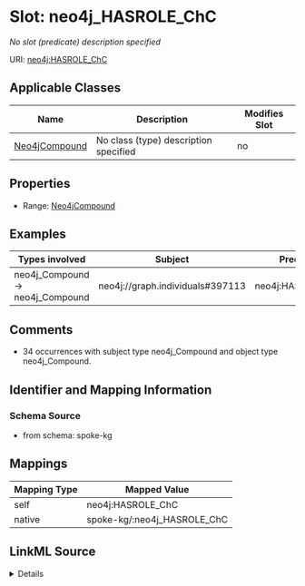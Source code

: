 

# Slot: neo4j_HASROLE_ChC


_No slot (predicate) description specified_





URI: [neo4j:HASROLE_ChC](neo4j://graph.schema#HASROLE_ChC)



<!-- no inheritance hierarchy -->





## Applicable Classes

| Name | Description | Modifies Slot |
| --- | --- | --- |
| [Neo4jCompound](../classes/Neo4jCompound.md) | No class (type) description specified |  no  |







## Properties

* Range: [Neo4jCompound](../classes/Neo4jCompound.md)






## Examples

| Types involved | Subject | Predicate | Object |
| --- | --- | --- | --- |
| neo4j_Compound → neo4j_Compound | neo4j://graph.individuals#397113 | neo4j:HASROLE_ChC | neo4j://graph.individuals#2469017 |


## Comments

* 34 occurrences with subject type neo4j_Compound and object type neo4j_Compound.

## Identifier and Mapping Information







### Schema Source


* from schema: spoke-kg




## Mappings

| Mapping Type | Mapped Value |
| ---  | ---  |
| self | neo4j:HASROLE_ChC |
| native | spoke-kg/:neo4j_HASROLE_ChC |




## LinkML Source

<details>
```yaml
name: neo4j_HASROLE_ChC
description: No slot (predicate) description specified
comments:
- 34 occurrences with subject type neo4j_Compound and object type neo4j_Compound.
examples:
- description: neo4j_Compound → neo4j_Compound
  object:
    example_object: neo4j://graph.individuals#2469017
    example_predicate: neo4j:HASROLE_ChC
    example_subject: neo4j://graph.individuals#397113
from_schema: spoke-kg
rank: 1000
slot_uri: neo4j:HASROLE_ChC
alias: neo4j_HASROLE_ChC
domain_of:
- neo4j_Compound
range: neo4j_Compound

```
</details>